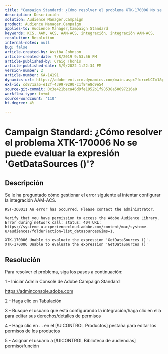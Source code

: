 ```yaml
---
title: "Campaign Standard: ¿Cómo resolver el problema XTK-170006 No se puede evaluar la expresión 'GetDataSources ()'?"
description: Descripción
solution: Audience Manager,Campaign
product: Audience Manager,Campaign
applies-to: Audience Manager,Campaign Standard
keywords: KCS, AAM, ACS, AAM-ACS, integración, integración AAM-ACS,
resolution: Resolution
internal-notes: null
bug: false
article-created-by: Assiba Johnson
article-created-date: 7/8/2019 9:53:56 PM
article-published-by: Craig Thonis
article-published-date: 5/9/2022 1:22:34 PM
version-number: 2
article-number: KA-14191
dynamics-url: https://adobe-ent.crm.dynamics.com/main.aspx?forceUCI=1&pagetype=entityrecord&etn=knowledgearticle&id=322eb0db-caa1-e911-a96a-000d3a34e213
exl-id: cd871aa5-e12f-4399-9290-c1f84e8d9e54
source-git-commit: 0c3e421beca46d9fe1952b1f98538a50697216a0
workflow-type: tm+mt
source-wordcount: '110'
ht-degree: 4%

---
```


# Campaign Standard: ¿Cómo resolver el problema XTK-170006 No se puede evaluar la expresión &#39;GetDataSources ()&#39;?

## Descripción


Se le ha preguntado cómo gestionar el error siguiente al intentar configurar la integración AAM-ACS.


```
RST-360011 An error has occurred. Please contact the administrator.

Verify that you have permission to access the Adobe Audience Library. 
Error during network call: status: 404 URL: 
https://systeme-u.experiencecloud.adobe.com/content/mac/systeme-u/audiences/folder?action=list_datasources&ims=1.

XTK-170006 Unable to evaluate the expression 'GetDataSources ()'.
XTK-170006 Unable to evaluate the expression 'GetDataSources ()'
```

## Resolución


Para resolver el problema, siga los pasos a continuación:



1 - Iniciar Admin Console de Adobe Campaign Standard

https://adminconsole.adobe.com

2 - Haga clic en  Tabulación

3 - Busque el usuario que está configurando la integración/haga clic en ella para editar sus derechos/detalles de permisos

4 - Haga clic en ... en el [!UICONTROL Productos] pestaña para editar los permisos de los productos

5 - Asignar el usuario a [!UICONTROL Biblioteca de audiencias] permiso/función
